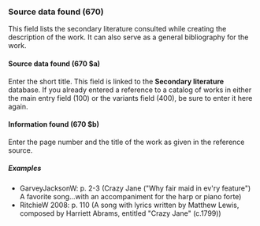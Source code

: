 ### Source data found (670)
This field lists the secondary literature consulted while creating the description of the work. It can also serve as a general bibliography for the work.

#### Source data found (670 $a)
Enter the short title. This field is linked to the **Secondary literature** database. If you already entered a reference to a catalog of works in either the main entry field (100) or the variants field (400), be sure to enter it here again.

#### Information found (670 $b)
Enter the page number and the title of the work as given in the reference source.

##### Examples
- GarveyJacksonW: p. 2-3 (Crazy Jane ("Why fair maid in ev'ry feature") A favorite song...with an accompaniment for the
  harp or piano forte)
- RitchieW 2008: p. 110 (A song with lyrics written by Matthew Lewis, composed by Harriett Abrams, entitled "Crazy
  Jane" (c.1799))
